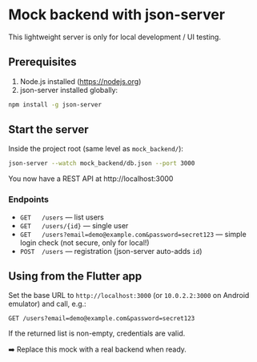 # Mock backend with json-server

This lightweight server is only for local development / UI testing.

## Prerequisites

1. Node.js installed (https://nodejs.org)
2. json-server installed globally:

```bash
npm install -g json-server
```

## Start the server

Inside the project root (same level as `mock_backend/`):

```bash
json-server --watch mock_backend/db.json --port 3000
```

You now have a REST API at http://localhost:3000

### Endpoints

* `GET   /users` — list users
* `GET   /users/{id}` — single user
* `GET   /users?email=demo@example.com&password=secret123` — simple login check (not secure, only for local!)
* `POST  /users` — registration (json-server auto-adds `id`)

## Using from the Flutter app

Set the base URL to `http://localhost:3000` (or `10.0.2.2:3000` on Android emulator) and call, e.g.:

```http
GET /users?email=demo@example.com&password=secret123
```

If the returned list is non-empty, credentials are valid.

➡️  Replace this mock with a real backend when ready. 